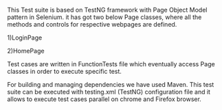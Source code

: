 This Test suite is based on TestNG framework with Page Object Model pattern in Selenium.
it has got two below Page classes, where all the methods and controls for respective webpages are defined.

1)LoginPage

2)HomePage

Test cases are written in FunctionTests file which eventually access Page classes in order to execute specific test.

For building and managing dependencies we have used Maven.
This test suite can be executed with testing.xml (TestNG) configuration file and it allows to execute test cases parallel on chrome 
and Firefox browser.
